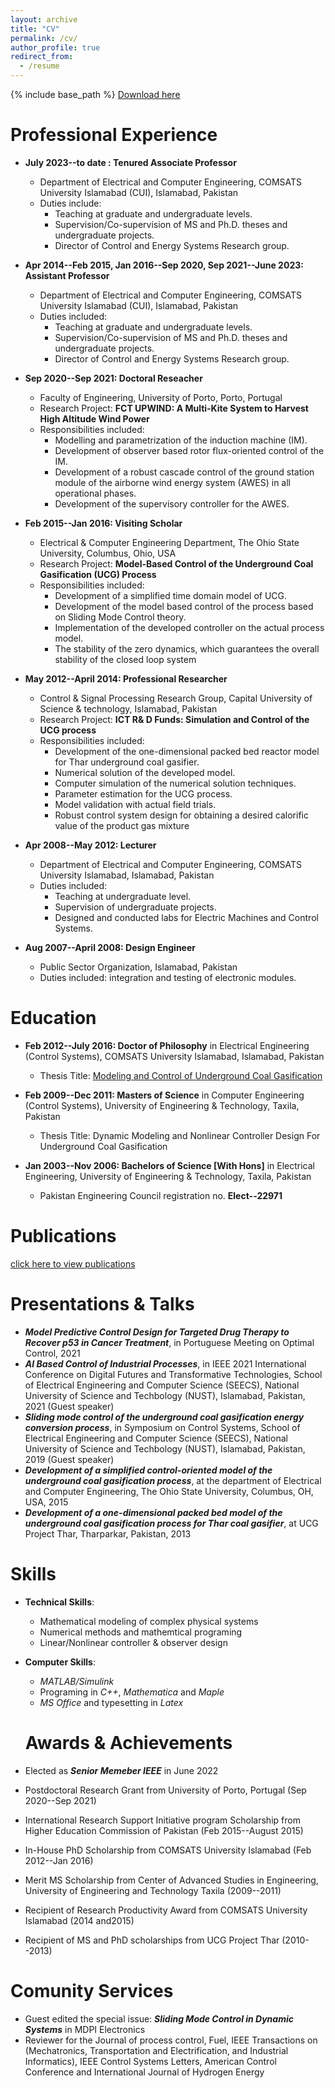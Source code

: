 ```yaml
---
layout: archive
title: "CV"
permalink: /cv/
author_profile: true
redirect_from:
  - /resume
---
```


{% include base_path %}
[Download here](https://aauppal.github.io/files/latex_cv.pdf)

Professional Experience
======
* **July 2023--to date : Tenured Associate Professor**
  * Department of Electrical and Computer Engineering, COMSATS University Islamabad (CUI), Islamabad, Pakistan
  * Duties include:
    * Teaching at graduate and undergraduate levels.
    * Supervision/Co-supervision of MS and Ph.D. theses and undergraduate projects.
    * Director of Control and Energy Systems Research group.
 
* **Apr 2014--Feb 2015, Jan 2016--Sep 2020, Sep 2021--June 2023: Assistant Professor**
  * Department of Electrical and Computer Engineering, COMSATS University Islamabad (CUI), Islamabad, Pakistan
  * Duties included:
    * Teaching at graduate and undergraduate levels.
    * Supervision/Co-supervision of MS and Ph.D. theses and undergraduate projects.
    * Director of Control and Energy Systems Research group.
   
* **Sep 2020--Sep 2021: Doctoral Reseacher**
  * Faculty of Engineering, University of Porto, Porto, Portugal
  * Research Project: **FCT UPWIND: A Multi-Kite System to Harvest High Altitude Wind Power**
  * Responsibilities included:
     * Modelling and parametrization of the induction machine (IM).
     * Development of observer based rotor flux-oriented control of the IM.
     * Development of a robust cascade control of the ground station module of the airborne wind energy system (AWES) in all operational phases.
     * Development of the supervisory controller for the AWES.
   
* **Feb 2015--Jan 2016: Visiting Scholar**
  * Electrical & Computer Engineering Department, The Ohio State University, Columbus, Ohio, USA
  * Research Project: **Model-Based Control of the Underground Coal Gasification (UCG) Process**
  * Responsibilities included:
    * Development of a simplified time domain model of UCG.
    * Development of the model based control of the process based on Sliding Mode Control theory.
    * Implementation of the developed controller on the actual process model.
    * The stability of the zero dynamics, which guarantees the overall stability of the closed loop system
   
* **May 2012--April 2014: Professional Researcher**
  * Control & Signal Processing Research Group, Capital University of Science & technology, Islamabad, Pakistan
  * Research Project: **ICT R& D Funds: Simulation and Control of the UCG process**
  * Responsibilities included:
    * Development of the one-dimensional packed bed reactor model for Thar underground coal gasifier.
    * Numerical solution of the developed model.
    * Computer simulation of the numerical solution techniques.
    * Parameter estimation for the UCG process.
    * Model validation with actual field trials.
    * Robust control system design for obtaining a desired calorific value of the product gas mixture
   
* **Apr 2008--May 2012: Lecturer**
  * Department of Electrical and Computer Engineering, COMSATS University Islamabad, Islamabad, Pakistan
  * Duties included:
    * Teaching at undergraduate level.
    * Supervision of undergraduate projects.
    * Designed and conducted labs for Electric Machines and Control Systems.
   
* **Aug 2007--April 2008: Design Engineer**
  * Public Sector Organization, Islamabad, Pakistan
  * Duties included: integration and testing of electronic modules.  

Education
======
* **Feb 2012--July 2016: Doctor of Philosophy** in Electrical Engineering (Control Systems), COMSATS University Islamabad, Islamabad, Pakistan
  * Thesis Title: [Modeling and Control of Underground Coal Gasification](https://aauppal.github.io/files/PhD_thesis_aauppal.pdf)
 
* **Feb 2009--Dec 2011: Masters of Science** in Computer Engineering (Control Systems), University of Engineering & Technology, Taxila, Pakistan
  * Thesis Title: Dynamic Modeling and Nonlinear Controller Design For Underground Coal Gasification
 
* **Jan 2003--Nov 2006: Bachelors of Science [With Hons]** in Electrical Engineering, University of Engineering & Technology, Taxila, Pakistan
  * Pakistan Engineering Council registration no. **Elect--22971**
 
Publications
======
[click here to view publications](https://aauppal.github.io/publications/)
 
Presentations & Talks
======
* ***Model Predictive Control Design for Targeted Drug Therapy to Recover p53 in Cancer Treatment***, in Portuguese Meeting on Optimal Control, 2021
* ***AI Based Control of Industrial Processes***, in IEEE 2021 International Conference on Digital Futures and Transformative Technologies, School of Electrical Engineering and Computer Science (SEECS), National University of Science and Techbology (NUST), Islamabad, Pakistan, 2021 (Guest speaker)
* ***Sliding mode control of the underground coal gasification energy conversion process***, in Symposium on Control Systems, School of Electrical Engineering and Computer Science (SEECS), National University of Science and Techbology (NUST), Islamabad, Pakistan, 2019 (Guest speaker)
* ***Development of a simplified control-oriented model of the underground coal gasification process***, at the department of Electrical and Computer Engineering, The Ohio State University, Columbus, OH, USA, 2015
* ***Development of a one-dimensional packed bed model of the underground coal gasification process for Thar coal gasifier***, at UCG Project Thar, Tharparkar, Pakistan, 2013

Skills
======
* **Technical Skills**:
  * Mathematical modeling of complex physical systems
  * Numerical methods and mathemtical programing
  * Linear/Nonlinear controller & observer design
* **Computer Skills**:
  * *MATLAB/Simulink*
  * Programing in *C++*, *Mathematica* and *Maple*
  * *MS Office* and typesetting in *Latex*
 
  Awards & Achievements
  ======
* Elected as ***Senior Memeber IEEE*** in June 2022
* Postdoctoral Research Grant from University of Porto, Portugal (Sep 2020--Sep 2021)
* International Research Support Initiative program Scholarship from Higher Education Commission of Pakistan (Feb 2015--August 2015)
* In-House PhD Scholarship from COMSATS University Islamabad (Feb 2012--Jan 2016)
* Merit MS Scholarship from Center of Advanced Studies in Engineering, University of Engineering and Technology Taxila (2009--2011)
* Recipient of Research Productivity Award from COMSATS University Islamabad (2014 and2015)
* Recipient of MS and PhD scholarships from UCG Project Thar (2010--2013)

Comunity Services
======
* Guest edited the special issue: ***Sliding Mode Control in Dynamic Systems*** in MDPI Electronics
* Reviewer for the Journal of process control, Fuel, IEEE Transactions on (Mechatronics, Transportation and Electrification, and Industrial Informatics), IEEE Control Systems Letters, American Control Conference and International Journal of Hydrogen Energy


